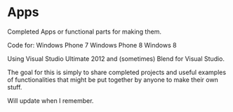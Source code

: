 Apps
====

Completed Apps or functional parts for making them.

Code for:
Windows Phone 7
Windows Phone 8
Windows 8

Using Visual Studio Ultimate 2012 and (sometimes) Blend for Visual Studio.

The goal for this is simply to share completed projects and useful examples of functionalities that might be 
put together by anyone to make their own stuff.

Will update when I remember.
